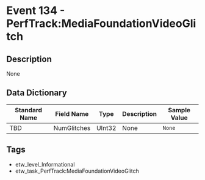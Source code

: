# Event 134 - PerfTrack:MediaFoundationVideoGlitch

## Description
None

## Data Dictionary
|Standard Name|Field Name|Type|Description|Sample Value|
|---|---|---|---|---|
|TBD|NumGlitches|UInt32|None|`None`|

## Tags
* etw_level_Informational
* etw_task_PerfTrack:MediaFoundationVideoGlitch